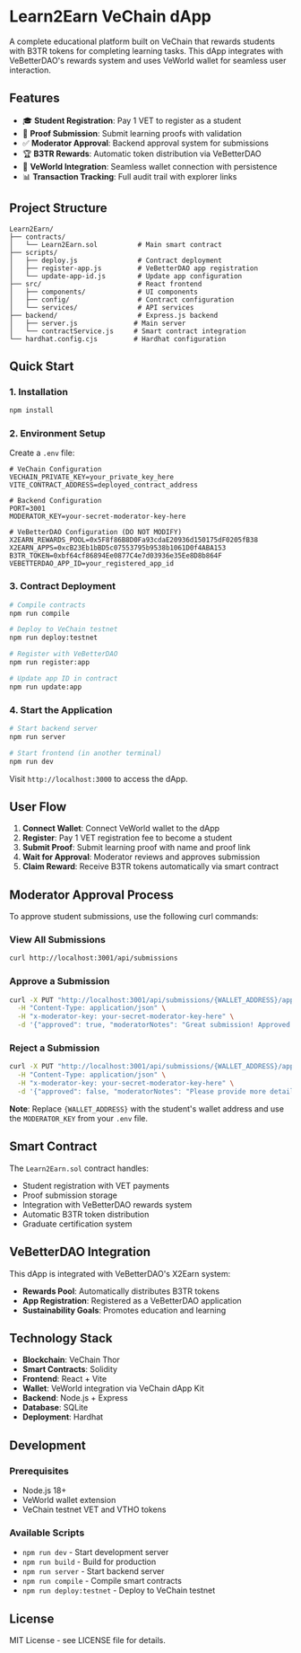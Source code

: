 # Learn2Earn VeChain dApp

A complete educational platform built on VeChain that rewards students with B3TR tokens for completing learning tasks. This dApp integrates with VeBetterDAO's rewards system and uses VeWorld wallet for seamless user interaction.

## Features

- 🎓 **Student Registration**: Pay 1 VET to register as a student
- 📝 **Proof Submission**: Submit learning proofs with validation
- ✅ **Moderator Approval**: Backend approval system for submissions
- 🏆 **B3TR Rewards**: Automatic token distribution via VeBetterDAO
- 🔗 **VeWorld Integration**: Seamless wallet connection with persistence
- 📊 **Transaction Tracking**: Full audit trail with explorer links

## Project Structure

```
Learn2Earn/
├── contracts/
│   └── Learn2Earn.sol          # Main smart contract
├── scripts/
│   ├── deploy.js               # Contract deployment
│   ├── register-app.js         # VeBetterDAO app registration
│   └── update-app-id.js        # Update app configuration
├── src/                        # React frontend
│   ├── components/             # UI components
│   ├── config/                 # Contract configuration
│   └── services/               # API services
├── backend/                    # Express.js backend
│   ├── server.js              # Main server
│   └── contractService.js     # Smart contract integration
└── hardhat.config.cjs         # Hardhat configuration
```

## Quick Start

### 1. Installation

```bash
npm install
```

### 2. Environment Setup

Create a `.env` file:

```env
# VeChain Configuration
VECHAIN_PRIVATE_KEY=your_private_key_here
VITE_CONTRACT_ADDRESS=deployed_contract_address

# Backend Configuration
PORT=3001
MODERATOR_KEY=your-secret-moderator-key-here

# VeBetterDAO Configuration (DO NOT MODIFY)
X2EARN_REWARDS_POOL=0x5F8f86B8D0Fa93cdaE20936d150175dF0205fB38
X2EARN_APPS=0xcB23Eb1bBD5c07553795b9538b1061D0f4ABA153
B3TR_TOKEN=0xbf64cf86894Ee0877C4e7d03936e35Ee8D8b864F
VEBETTERDAO_APP_ID=your_registered_app_id
```

### 3. Contract Deployment

```bash
# Compile contracts
npm run compile

# Deploy to VeChain testnet
npm run deploy:testnet

# Register with VeBetterDAO
npm run register:app

# Update app ID in contract
npm run update:app
```

### 4. Start the Application

```bash
# Start backend server
npm run server

# Start frontend (in another terminal)
npm run dev
```

Visit `http://localhost:3000` to access the dApp.

## User Flow

1. **Connect Wallet**: Connect VeWorld wallet to the dApp
2. **Register**: Pay 1 VET registration fee to become a student
3. **Submit Proof**: Submit learning proof with name and proof link
4. **Wait for Approval**: Moderator reviews and approves submission
5. **Claim Reward**: Receive B3TR tokens automatically via smart contract

## Moderator Approval Process

To approve student submissions, use the following curl commands:

### View All Submissions
```bash
curl http://localhost:3001/api/submissions
```

### Approve a Submission
```bash
curl -X PUT "http://localhost:3001/api/submissions/{WALLET_ADDRESS}/approve" \
  -H "Content-Type: application/json" \
  -H "x-moderator-key: your-secret-moderator-key-here" \
  -d '{"approved": true, "moderatorNotes": "Great submission! Approved for reward."}'
```

### Reject a Submission
```bash
curl -X PUT "http://localhost:3001/api/submissions/{WALLET_ADDRESS}/approve" \
  -H "Content-Type: application/json" \
  -H "x-moderator-key: your-secret-moderator-key-here" \
  -d '{"approved": false, "moderatorNotes": "Please provide more detailed proof."}'
```

**Note**: Replace `{WALLET_ADDRESS}` with the student's wallet address and use the `MODERATOR_KEY` from your `.env` file.

## Smart Contract

The `Learn2Earn.sol` contract handles:

- Student registration with VET payments
- Proof submission storage
- Integration with VeBetterDAO rewards system
- Automatic B3TR token distribution
- Graduate certification system

## VeBetterDAO Integration

This dApp is integrated with VeBetterDAO's X2Earn system:

- **Rewards Pool**: Automatically distributes B3TR tokens
- **App Registration**: Registered as a VeBetterDAO application
- **Sustainability Goals**: Promotes education and learning

## Technology Stack

- **Blockchain**: VeChain Thor
- **Smart Contracts**: Solidity
- **Frontend**: React + Vite
- **Wallet**: VeWorld integration via VeChain dApp Kit
- **Backend**: Node.js + Express
- **Database**: SQLite
- **Deployment**: Hardhat

## Development

### Prerequisites

- Node.js 18+
- VeWorld wallet extension
- VeChain testnet VET and VTHO tokens

### Available Scripts

- `npm run dev` - Start development server
- `npm run build` - Build for production
- `npm run server` - Start backend server
- `npm run compile` - Compile smart contracts
- `npm run deploy:testnet` - Deploy to VeChain testnet

## License

MIT License - see LICENSE file for details.